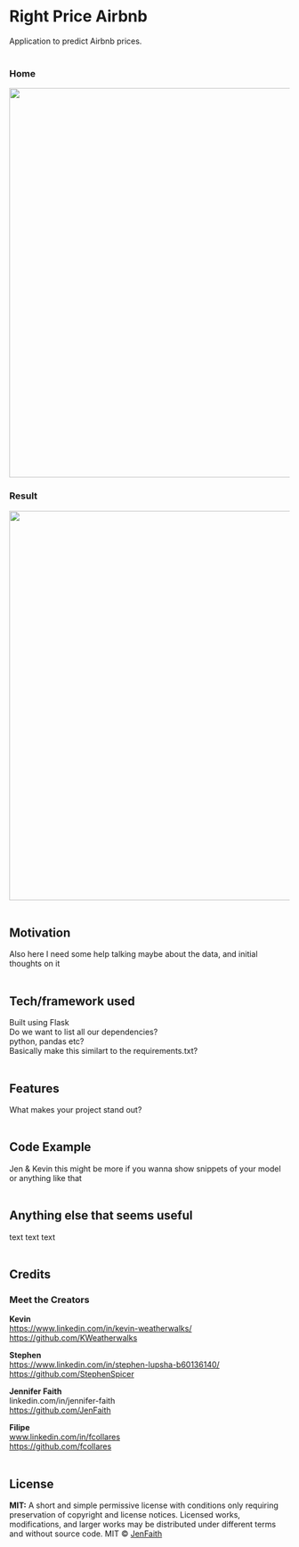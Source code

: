 # Right Price Airbnb

Application to predict Airbnb prices.
<br><br>

### Home
<img src="https://user-images.githubusercontent.com/75267484/110042105-432ff880-7d13-11eb-81b8-7d63dc42c5c8.PNG" width="700"><br>

### Result
<img src="https://user-images.githubusercontent.com/75267484/110042045-25629380-7d13-11eb-9c1d-ec5041c99b5a.png" width="700"><br>
<br>

## Motivation
Also here I need some help talking maybe about the data, and initial thoughts on it
<br><br>

## Tech/framework used
Built using Flask\
Do we want to list all our dependencies?\
python, pandas etc?\
Basically make this similart to the requirements.txt?
<br><br>

## Features
What makes your project stand out?
<br><br>

## Code Example
Jen & Kevin this might be more if you wanna show snippets of your model or anything like that
<br><br>

## Anything else that seems useful
text text text
<br><br>

## Credits
### Meet the Creators

**Kevin**<br>
https://www.linkedin.com/in/kevin-weatherwalks/<br>
https://github.com/KWeatherwalks <br>

**Stephen**<br>
https://www.linkedin.com/in/stephen-lupsha-b60136140/<br>
https://github.com/StephenSpicer<br>

**Jennifer Faith**<br>
linkedin.com/in/jennifer-faith<br>
https://github.com/JenFaith<br>

**Filipe**<br>
www.linkedin.com/in/fcollares<br>
https://github.com/fcollares<br>
<br>

## License
**MIT:** A short and simple permissive license with conditions only requiring preservation of copyright and license notices. Licensed works, modifications, and larger works may be distributed under different terms and without source code.
MIT © [JenFaith]()
